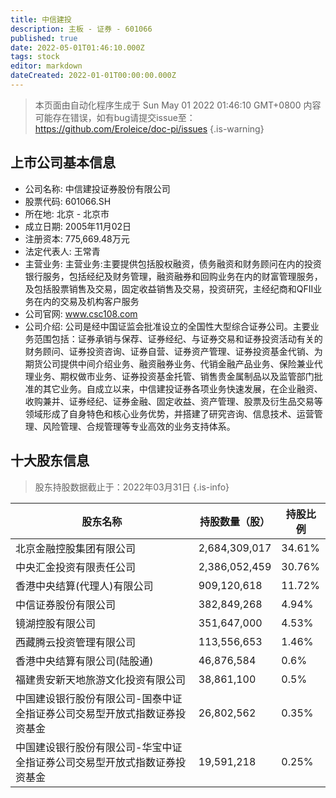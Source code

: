 ```yaml
---
title: 中信建投
description: 主板 - 证券 - 601066
published: true
date: 2022-05-01T01:46:10.000Z
tags: stock
editor: markdown
dateCreated: 2022-01-01T00:00:00.000Z
---
```


> 本页面由自动化程序生成于 Sun May 01 2022 01:46:10 GMT+0800
> 内容可能存在错误，如有bug请提交issue至：https://github.com/Eroleice/doc-pi/issues
{.is-warning}

## 上市公司基本信息
- 公司名称: 中信建投证券股份有限公司
- 股票代码: 601066.SH
- 所在地: 北京 - 北京市
- 成立日期: 2005年11月02日
- 注册资本: 775,669.48万元
- 法定代表人: 王常青
- 主营业务: 主营业务:主要提供包括股权融资，债务融资和财务顾问在内的投资银行服务，包括经纪及财务管理，融资融券和回购业务在内的财富管理服务，及包括股票销售及交易，固定收益销售及交易，投资研究，主经纪商和QFII业务在内的交易及机构客户服务
- 公司官网: www.csc108.com
- 公司介绍: 公司是经中国证监会批准设立的全国性大型综合证券公司。主要业务范围包括：证券承销与保荐、证券经纪、与证券交易和证券投资活动有关的财务顾问、证券投资咨询、证券自营、证券资产管理、证券投资基金代销、为期货公司提供中间介绍业务、融资融券业务、代销金融产品业务、保险兼业代理业务、期权做市业务、证券投资基金托管、销售贵金属制品以及监管部门批准的其它业务。自成立以来，中信建投证券各项业务快速发展，在企业融资、收购兼并、证券经纪、证券金融、固定收益、资产管理、股票及衍生品交易等领域形成了自身特色和核心业务优势，并搭建了研究咨询、信息技术、运营管理、风险管理、合规管理等专业高效的业务支持体系。


## 十大股东信息
> 股东持股数据截止于：2022年03月31日
{.is-info}

| 股东名称 | 持股数量（股） | 持股比例 |
| --- | --- | --- |
| 北京金融控股集团有限公司 | 2,684,309,017 | 34.61% |
| 中央汇金投资有限责任公司 | 2,386,052,459 | 30.76% |
| 香港中央结算(代理人)有限公司 | 909,120,618 | 11.72% |
| 中信证券股份有限公司 | 382,849,268 | 4.94% |
| 镜湖控股有限公司 | 351,647,000 | 4.53% |
| 西藏腾云投资管理有限公司 | 113,556,653 | 1.46% |
| 香港中央结算有限公司(陆股通) | 46,876,584 | 0.6% |
| 福建贵安新天地旅游文化投资有限公司 | 38,861,100 | 0.5% |
| 中国建设银行股份有限公司-国泰中证全指证券公司交易型开放式指数证券投资基金 | 26,802,562 | 0.35% |
| 中国建设银行股份有限公司-华宝中证全指证券公司交易型开放式指数证券投资基金 | 19,591,218 | 0.25% |




